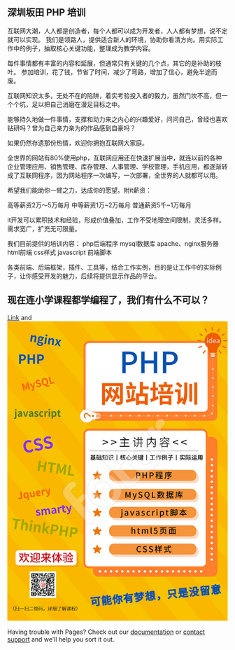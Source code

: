 ## 深圳坂田 PHP 培训
互联网大潮，人人都是创造者，每个人都可以成为开发者，人人都有梦想，说不定就可以实现。
我们是领路人，提供适合新人的环境，协助你看清方向。用实际工作中的例子，抽取核心关键功能，整理成为教学内容。

每件事情都有丰富的内容和延展，但通常只有关键的几个点，其它的是补助的枝叶。
参加培训，花了钱，节省了时间，减少了弯路，增加了信心，避免半途而废。

互联网知识太多，无处不在的陷阱，着实考验投入者的毅力，虽然门坎不高，但一个个坑，足以把自己消磨在漫足目标之中。

能够持久地做一件事情，支撑和动力来之内心的兴趣爱好，问问自己，曾经也喜欢钻研吗？曾为自己亲力亲为的作品感到自豪吗？

如果仍然存遗那份热情，欢迎你拥抱互联网大家庭。

全世界的网站有80%使用php，互联网应用还在快速扩展当中，就连以前的各种企业管理应用、销售管理、库存管理、人事管理、学校管理，手机应用，都逐渐转成了互联网程序，因为网站程序一次编写，一次部署，全世界的人就都可以用。

希望我们能助你一臂之力，达成你的愿望。附it薪资：

高等薪资2万～5万每月
中等薪资1万~2万每月
普通薪资5千~1万每月

it开发可以累积技术和经验，形成价值叠加，工作不受地理空间限制，灵活多样。需求宽广，扩充无可限量。

我们目前提供的培训内容：
php后端程序
mysql数据库
apache、nginx服务器
html前端
css样式
javascript 前端脚本

各类前端、后端框架，插件、工具等，结合工作实例，目的是让工作中的实际例子，让你感受开发的魅力，后续将提供显示作品的平台。

## 现在连小学课程都学编程了，我们有什么不可以？

[Link](https://50030.github.io/php/php_face.jpg) and ![Image](./php_face.jpg)

Having trouble with Pages? Check out our [documentation](https://help.github.com/categories/github-pages-basics/) or [contact support](https://github.com/contact) and we’ll help you sort it out.
